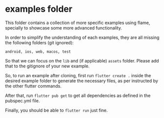# examples folder

This folder contains a collection of more specific examples using flame, specially to showcase some more advanced functionality.

In order to simplify the understanding of each examples, they are all missing the following folders (git ignored):

```
android, ios, web, macos, test
```

So that we can focus on the `lib` and (if applicable) `assets` folder. Please add that to the gitignore of your new example.

So, to run an example after cloning, first run `flutter create .` inside the desired example folder to generate the necessary files, as per instructed by the other flutter commands.

After that, run `flutter pub get` to get all dependencies as defined in the pubspec.yml file.

Finally, you should be able to `flutter run` just fine.
